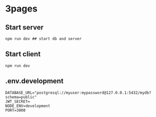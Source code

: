 # 3pages

## Start server

```
npm run dev ## start db and server
```

## Start client

```
npm run dev
```

## .env.development

```
DATABASE_URL="postgresql://myuser:mypassword@127.0.0.1:5432/mydb?schema=public"
JWT_SECRET=
NODE_ENV=development
PORT=3000
```